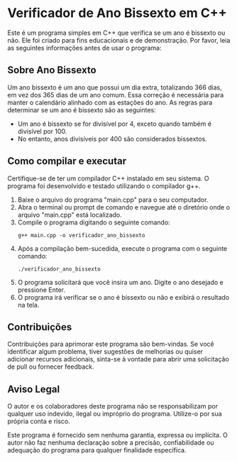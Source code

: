 # Verificador de Ano Bissexto em C++

Este é um programa simples em C++ que verifica se um ano é bissexto ou não. Ele foi criado para fins educacionais e de demonstração. Por favor, leia as seguintes informações antes de usar o programa:

## Sobre Ano Bissexto

Um ano bissexto é um ano que possui um dia extra, totalizando 366 dias, em vez dos 365 dias de um ano comum. Essa correção é necessária para manter o calendário alinhado com as estações do ano. As regras para determinar se um ano é bissexto são as seguintes:

- Um ano é bissexto se for divisível por 4, exceto quando também é divisível por 100.
- No entanto, anos divisíveis por 400 são considerados bissextos.

## Como compilar e executar

Certifique-se de ter um compilador C++ instalado em seu sistema. O programa foi desenvolvido e testado utilizando o compilador g++.

1. Baixe o arquivo do programa "main.cpp" para o seu computador.
2. Abra o terminal ou prompt de comando e navegue até o diretório onde o arquivo "main.cpp" está localizado.
3. Compile o programa digitando o seguinte comando:
   ```
   g++ main.cpp -o verificador_ano_bissexto
   ```
4. Após a compilação bem-sucedida, execute o programa com o seguinte comando:
   ```
   ./verificador_ano_bissexto
   ```
5. O programa solicitará que você insira um ano. Digite o ano desejado e pressione Enter.
6. O programa irá verificar se o ano é bissexto ou não e exibirá o resultado na tela.

## Contribuições

Contribuições para aprimorar este programa são bem-vindas. Se você identificar algum problema, tiver sugestões de melhorias ou quiser adicionar recursos adicionais, sinta-se à vontade para abrir uma solicitação de pull ou fornecer feedback.

## Aviso Legal

O autor e os colaboradores deste programa não se responsabilizam por qualquer uso indevido, ilegal ou impróprio do programa. Utilize-o por sua própria conta e risco.

Este programa é fornecido sem nenhuma garantia, expressa ou implícita. O autor não faz nenhuma declaração sobre a precisão, confiabilidade ou adequação do programa para qualquer finalidade específica.